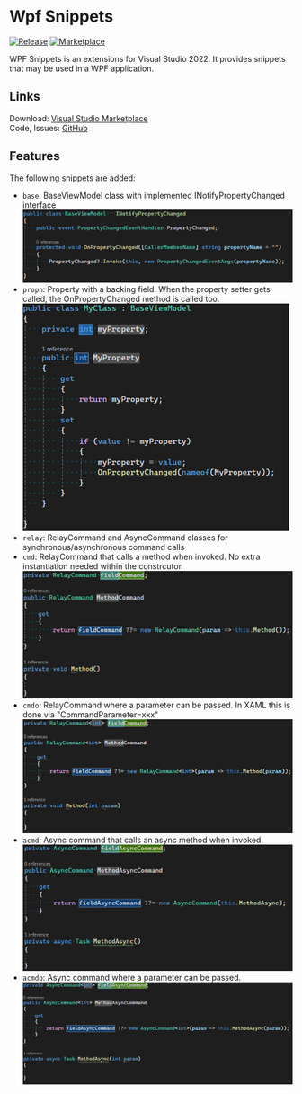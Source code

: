 # Wpf Snippets
[![Release](https://github.com/niklashempel/WpfSnippets/actions/workflows/release-pipeline.yml/badge.svg?branch=main)](https://github.com/niklashempel/WpfSnippets/actions/workflows/release-pipeline.yml)  [![Marketplace](https://vsmarketplacebadge.apphb.com/version/niklashempel.WpfSnippets.svg)](https://marketplace.visualstudio.com/items?itemName=niklashempel.WpfSnippets)<br/>

WPF Snippets is an extensions for Visual Studio 2022. It provides snippets that may be used in a WPF application.

<h2>Links</h2>
Download: <a title="Visual Studio Marketplace" href="https://marketplace.visualstudio.com/items?itemName=niklashempel.WpfSnippets" target="_blank">Visual Studio Marketplace</a> <br />
Code, Issues: <a title="GitHub" href="https://github.com/niklashempel/WpfSnippets" target="_blank">GitHub</a> <br />

<h2>Features</h2>

The following snippets are added:

- `base`: BaseViewModel class with implemented INotifyPropertyChanged interface
![base snippet](https://github.com/niklashempel/WpfSnippets/blob/docs/images/base.png)
- `propn`: Property with a backing field. When the property setter gets called, the OnPropertyChanged method is called too.
![propn snippet](https://github.com/niklashempel/WpfSnippets/blob/docs/images/propn.png)
- `relay`: RelayCommand and AsyncCommand classes for synchronous/asynchronous command calls
- `cmd`: RelayCommand that calls a method when invoked. No extra instantiation needed within the constrcutor.
![cmd snippet](https://github.com/niklashempel/WpfSnippets/blob/docs/images/cmd.png)
- `cmdo`: RelayCommand where a parameter can be passed. In XAML this is done via "CommandParameter=xxx"
![cmdo snippet](https://github.com/niklashempel/WpfSnippets/blob/docs/images/cmdo.png)
- `acmd`: Async command that calls an async method when invoked.
![acmd snippet](https://github.com/niklashempel/WpfSnippets/blob/docs/images/acmd.png)
- `acmdo`: Async command where a parameter can be passed.
![acmdo snippet](https://github.com/niklashempel/WpfSnippets/blob/docs/images/acmdo.png)
